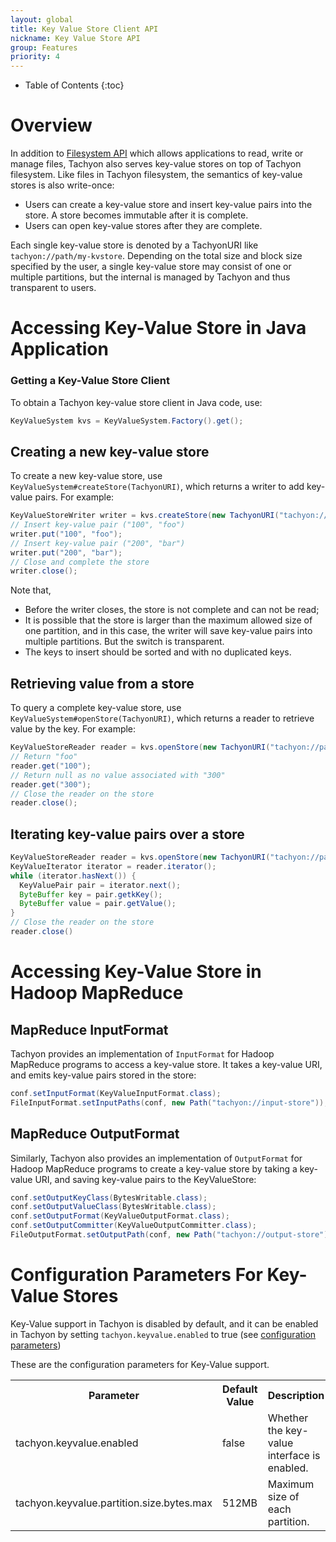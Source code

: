 ```yaml
---
layout: global
title: Key Value Store Client API
nickname: Key Value Store API
group: Features
priority: 4
---
```


* Table of Contents
{:toc}

# Overview
In addition to [Filesystem API](File-System-API.html) which allows applications to read, write or
manage files, Tachyon also serves key-value stores on top of Tachyon filesystem.
Like files in Tachyon filesystem, the semantics of key-value stores is also write-once:

* Users can create a key-value store and insert key-value pairs into the store. A store becomes
immutable after it is complete. 
* Users can open key-value stores after they are complete.

Each single key-value store is denoted by a TachyonURI like `tachyon://path/my-kvstore`. 
Depending on the total size and block size specified by the user, a single key-value 
store may consist of one or multiple partitions, but the internal is managed by Tachyon and thus
transparent to users.

# Accessing Key-Value Store in Java Application

### Getting a Key-Value Store Client

To obtain a Tachyon key-value store client in Java code, use:

```java
KeyValueSystem kvs = KeyValueSystem.Factory().get();
```

## Creating a new key-value store

To create a new key-value store, use `KeyValueSystem#createStore(TachyonURI)`, which returns
a writer to add key-value pairs. For example:

```java
KeyValueStoreWriter writer = kvs.createStore(new TachyonURI("tachyon://path/my-kvstore"));
// Insert key-value pair ("100", "foo")
writer.put("100", "foo");
// Insert key-value pair ("200", "bar")
writer.put("200", "bar");
// Close and complete the store
writer.close();
```

Note that, 

* Before the writer closes, the store is not complete and can not be read;
* It is possible that the store is larger than the maximum allowed size of one partition, and in 
this case, the writer will save key-value pairs into multiple partitions. But the switch is 
transparent.
* The keys to insert should be sorted and with no duplicated keys. 

## Retrieving value from a store

To query a complete key-value store, use `KeyValueSystem#openStore(TachyonURI)`, which returns
a reader to retrieve value by the key. For example:

```java
KeyValueStoreReader reader = kvs.openStore(new TachyonURI("tachyon://path/kvstore/"));
// Return "foo"
reader.get("100"); 
// Return null as no value associated with "300"
reader.get("300");
// Close the reader on the store
reader.close();
```

## Iterating key-value pairs over a store

```java
KeyValueStoreReader reader = kvs.openStore(new TachyonURI("tachyon://path/kvstore/"));
KeyValueIterator iterator = reader.iterator();
while (iterator.hasNext()) {
  KeyValuePair pair = iterator.next();
  ByteBuffer key = pair.getkKey();
  ByteBuffer value = pair.getValue();
}
// Close the reader on the store
reader.close()
```

# Accessing Key-Value Store in Hadoop MapReduce
 
## MapReduce InputFormat

Tachyon provides an implementation of `InputFormat` for Hadoop MapReduce programs to access
a key-value store. It takes a key-value URI, and emits key-value pairs stored in the store:
 
```java
conf.setInputFormat(KeyValueInputFormat.class);
FileInputFormat.setInputPaths(conf, new Path("tachyon://input-store"));
```


## MapReduce OutputFormat
Similarly, Tachyon also provides an implementation of `OutputFormat` for Hadoop MapReduce programs
 to create a key-value store by taking a key-value URI, and saving key-value pairs to the
 KeyValueStore:
 
```java
conf.setOutputKeyClass(BytesWritable.class);
conf.setOutputValueClass(BytesWritable.class);
conf.setOutputFormat(KeyValueOutputFormat.class);
conf.setOutputCommitter(KeyValueOutputCommitter.class);
FileOutputFormat.setOutputPath(conf, new Path("tachyon://output-store"));
```

# Configuration Parameters For Key-Value Stores

Key-Value support in Tachyon is disabled by default, and it can be enabled in Tachyon by setting 
`tachyon.keyvalue.enabled` to true (see
[configuration parameters](Configuration-Settings.html))

These are the configuration parameters for Key-Value support.

<table class="table table-striped">
<tr><th>Parameter</th><th>Default Value</th><th>Description</th></tr>
<tr>
  <td>tachyon.keyvalue.enabled</td>
  <td>false</td>
  <td>
  Whether the key-value interface is enabled.
  </td>
</tr>
<tr>
  <td>tachyon.keyvalue.partition.size.bytes.max</td>
  <td>512MB
  <td>
  Maximum size of each partition.
  </td>
</tr>
</table>
